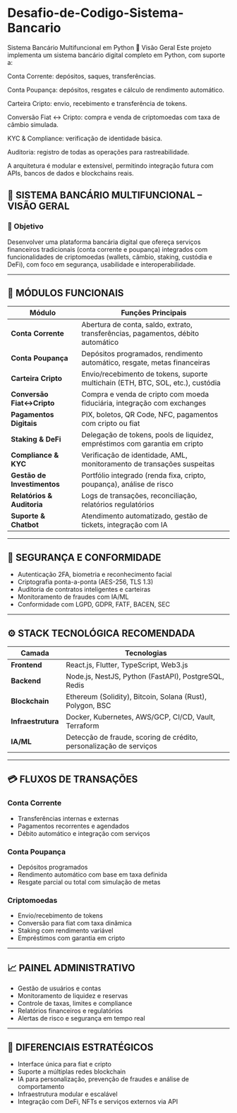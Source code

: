 # Desafio-de-Codigo-Sistema-Bancario
Sistema Bancário Multifuncional em Python
📌 Visão Geral
Este projeto implementa um sistema bancário digital completo em Python, com suporte a:

Conta Corrente: depósitos, saques, transferências.

Conta Poupança: depósitos, resgates e cálculo de rendimento automático.

Carteira Cripto: envio, recebimento e transferência de tokens.

Conversão Fiat ↔ Cripto: compra e venda de criptomoedas com taxa de câmbio simulada.

KYC & Compliance: verificação de identidade básica.

Auditoria: registro de todas as operações para rastreabilidade.

A arquitetura é modular e extensível, permitindo integração futura com APIs, bancos de dados e blockchains reais.
## 🏦 SISTEMA BANCÁRIO MULTIFUNCIONAL – VISÃO GERAL

### 🎯 Objetivo
Desenvolver uma plataforma bancária digital que ofereça serviços financeiros tradicionais (conta corrente e poupança) integrados com funcionalidades de criptomoedas (wallets, câmbio, staking, custódia e DeFi), com foco em segurança, usabilidade e interoperabilidade.

---

## 🧩 MÓDULOS FUNCIONAIS

| Módulo                     | Funções Principais                                                                 |
|---------------------------|-------------------------------------------------------------------------------------|
| **Conta Corrente**        | Abertura de conta, saldo, extrato, transferências, pagamentos, débito automático   |
| **Conta Poupança**        | Depósitos programados, rendimento automático, resgate, metas financeiras           |
| **Carteira Cripto**       | Envio/recebimento de tokens, suporte multichain (ETH, BTC, SOL, etc.), custódia    |
| **Conversão Fiat↔Cripto**| Compra e venda de cripto com moeda fiduciária, integração com exchanges            |
| **Pagamentos Digitais**   | PIX, boletos, QR Code, NFC, pagamentos com cripto ou fiat                          |
| **Staking & DeFi**        | Delegação de tokens, pools de liquidez, empréstimos com garantia em cripto         |
| **Compliance & KYC**      | Verificação de identidade, AML, monitoramento de transações suspeitas              |
| **Gestão de Investimentos**| Portfólio integrado (renda fixa, cripto, poupança), análise de risco               |
| **Relatórios & Auditoria**| Logs de transações, reconciliação, relatórios regulatórios                         |
| **Suporte & Chatbot**     | Atendimento automatizado, gestão de tickets, integração com IA                     |

---

## 🔐 SEGURANÇA E CONFORMIDADE

- Autenticação 2FA, biometria e reconhecimento facial  
- Criptografia ponta-a-ponta (AES-256, TLS 1.3)  
- Auditoria de contratos inteligentes e carteiras  
- Monitoramento de fraudes com IA/ML  
- Conformidade com LGPD, GDPR, FATF, BACEN, SEC  

---

## ⚙️ STACK TECNOLÓGICA RECOMENDADA

| Camada        | Tecnologias                                                                 |
|---------------|------------------------------------------------------------------------------|
| **Frontend**  | React.js, Flutter, TypeScript, Web3.js                                       |
| **Backend**   | Node.js, NestJS, Python (FastAPI), PostgreSQL, Redis                         |
| **Blockchain**| Ethereum (Solidity), Bitcoin, Solana (Rust), Polygon, BSC                   |
| **Infraestrutura**| Docker, Kubernetes, AWS/GCP, CI/CD, Vault, Terraform                    |
| **IA/ML**     | Detecção de fraude, scoring de crédito, personalização de serviços           |

---

## 💳 FLUXOS DE TRANSAÇÕES

### Conta Corrente
- Transferências internas e externas  
- Pagamentos recorrentes e agendados  
- Débito automático e integração com serviços  

### Conta Poupança
- Depósitos programados  
- Rendimento automático com base em taxa definida  
- Resgate parcial ou total com simulação de metas  

### Criptomoedas
- Envio/recebimento de tokens  
- Conversão para fiat com taxa dinâmica  
- Staking com rendimento variável  
- Empréstimos com garantia em cripto  

---

## 📈 PAINEL ADMINISTRATIVO

- Gestão de usuários e contas  
- Monitoramento de liquidez e reservas  
- Controle de taxas, limites e compliance  
- Relatórios financeiros e regulatórios  
- Alertas de risco e segurança em tempo real  

---

## 🧠 DIFERENCIAIS ESTRATÉGICOS

- Interface única para fiat e cripto  
- Suporte a múltiplas redes blockchain  
- IA para personalização, prevenção de fraudes e análise de comportamento  
- Infraestrutura modular e escalável  
- Integração com DeFi, NFTs e serviços externos via API
